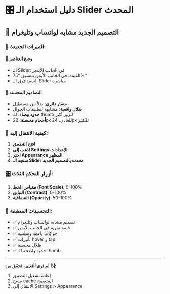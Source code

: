 # 🎛️ دليل استخدام الـ Slider المحدث

## 📱 التصميم الجديد مشابه لواتساب وتليغرام

### 🎯 **الميزات الجديدة:**

#### **📍 وضع العناصر**
- الـ Slider: في الجانب الأيسر
- القيمة: في الجانب الأيمن بتنسيق "75%"
- السم: فوق الـ Slider مباشرة

#### **🎨 التصاميم المحسنة**
- **مسار دائري**: بدلاً من مستطيل
- **ظلال واقعية**: مشابهة لتطبيقات الجوال
- **حدود بيضاء**: للـ thumb لبروز أكبر
- **أحجام محسنة**: 20px للعادي، 24px للكبير

### 📍 **كيفية الانتقال إليه:**

1. **افتح التطبيق**
2. **اذهب إلى Settings الإعدادات**
3. **اختر Appearance المظهر**
4. **ستجد الـ Slider محدث بالتصميم الجديد**

### 🎛️ **أزرار التحكم الثلاث:**

1. **مقياس الخط (Font Scale)**: 0-100%
2. **التباين (Contrast)**: 0-100%  
3. **الشفافية (Opacity)**: 50-100%

### 🔄 **التحسينات المطبقة:**

- ✅ تصميم مشابه لواتساب وتليغرام
- ✅ قيمة مئوية في الجانب الأيمن
- ✅ حركات ناعمة وسلسة
- ✅ تأثيرات hover و tap
- ✅ ظلال محسنة
- ✅ حدود واضحة للـ thumb

---

**إذا لم ترى التغيير، تحقق من:**
1. إعادة تشغيل التطبيق
2. مسح cache المتصفح
3. الانتقال إلى Settings > Appearance
